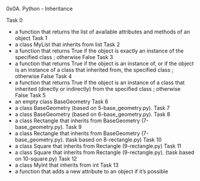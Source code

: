 0x0A. Python - Inheritance

Task 0
 - a function that returns the list of available attributes and methods of an object
Task 1
 - a class MyList that inherits from list
Task 2
 - a function that returns True if the object is exactly an instance of the specified class ; otherwise False
Task 3
- a function that returns True if the object is an instance of, or if the object is an instance of a class that inherited from, the specified class ; otherwise False
Task 4
 - a function that returns True if the object is an instance of a class that inherited (directly or indirectly) from the specified class ; otherwise False
Task 5
 - an empty class BaseGeometry
Task 6
 - a class BaseGeometry (based on 5-base_geometry.py).
Task 7
 - a class BaseGeometry (based on 6-base_geometry.py).
Task 8
 - a class Rectangle that inherits from BaseGeometry (7-base_geometry.py).
Task 9
 - a class Rectangle that inherits from BaseGeometry (7-base_geometry.py). (task based on 8-rectangle.py)
Task 10
 - a class Square that inherits from Rectangle (9-rectangle.py)
Task 11
 - a class Square that inherits from Rectangle (9-rectangle.py). (task based on 10-square.py)
Task 12
 - a class MyInt that inherits from int
Task 13
 - a function that adds a new attribute to an object if it’s possible
